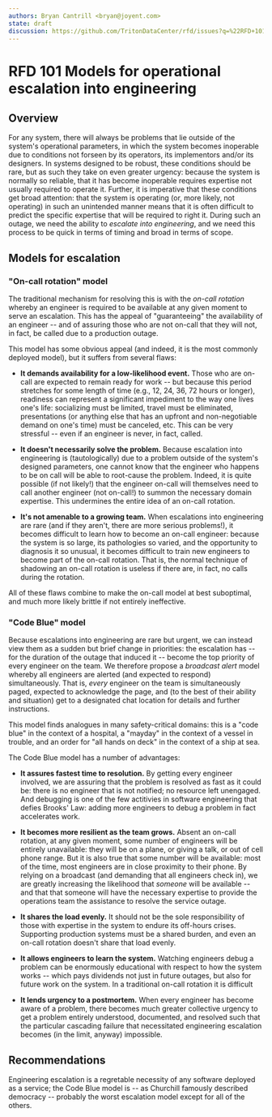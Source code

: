 ```yaml
---
authors: Bryan Cantrill <bryan@joyent.com>
state: draft
discussion: https://github.com/TritonDataCenter/rfd/issues?q=%22RFD+101%22
---
```


<!--
    This Source Code Form is subject to the terms of the Mozilla Public
    License, v. 2.0. If a copy of the MPL was not distributed with this
    file, You can obtain one at http://mozilla.org/MPL/2.0/.
-->

<!--
    Copyright 2017 Joyent
-->

# RFD 101 Models for operational escalation into engineering

## Overview

For any system, there will always be problems that lie outside of the system's
operational parameters, in which the system becomes inoperable due to
conditions not forseen by its operators, its implementors and/or its
designers.  In systems designed to be robust, these conditions should be rare,
but as such they take on even greater urgency:  because the system is normally
so reliable, that it has become inoperable requires expertise not usually
required to operate it.  Further, it is imperative that these conditions get
broad attention:  that the system is operating (or, more likely, not
operating) in such an unintended manner means that it is often difficult to
predict the specific expertise that will be required to right it.  During such
an outage, we need the ability to *escalate into engineering*, and we need
this process to be quick in terms of timing and broad in terms of scope.

## Models for escalation

### "On-call rotation" model

The traditional mechanism for resolving this is with the *on-call rotation*
whereby an engineer is required to be available at any given moment to serve
an escalation.  This has the appeal of "guaranteeing" the availability of an
engineer -- and of assuring those who are not on-call that they will not, in
fact, be called due to a production outage.

This model has some obvious appeal (and indeed, it is the most commonly
deployed model), but it suffers from several flaws:

* **It demands availability for a low-likelihood event.**  Those who are
on-call are expected to remain ready for work -- but because this period
stretches for some length of time (e.g., 12, 24, 36, 72 hours or longer),
readiness can represent a significant impediment to the way one lives one's
life:  socializing must be limited, travel must be eliminated, presentations
(or anything else that has an upfront and non-negotiable demand on one's
time) must be canceled, etc.  This can be very stressful -- even if an
engineer is never, in fact, called.

* **It doesn't necessarily solve the problem.**  Because escalation into
engineering is (tautologically) due to a problem outside of the system's
designed parameters, one cannot know that the engineer who
happens to be on call will be able to root-cause the problem.  Indeed, it
is quite possible (if not likely!) that the engineer on-call will themselves
need to call another engineer (not on-call!) to summon the necessary
domain expertise.  This undermines the entire idea of an on-call rotation.

* **It's not amenable to a growing team.**  When escalations into engineering
are rare (and if they aren't, there are more serious problems!), it becomes
difficult to learn how to become an on-call engineer:  because the
system is so large, its pathologies so varied, and the opportunity to
diagnosis it so unusual, it becomes difficult to train new engineers to
become part of the on-call rotation.  That is, the normal technique of
shadowing an on-call rotation is useless if there are, in fact, no
calls during the rotation.

All of these flaws combine to make the on-call model at best suboptimal,
and much more likely brittle if not entirely ineffective.

### "Code Blue" model

Because escalations into engineering are rare but urgent, we can instead view
them as a sudden but brief change in priorities:  the escalation has -- for the
duration of the outage that induced it -- become the top priority of every
engineer on the team.  We therefore propose a *broadcast alert* model whereby
all engineers are alerted (and expected to respond) simultaneously.  That is,
_every_ engineer on the team is simultaneously paged, expected to acknowledge
the page, and (to the best of their ability and situation) get to a designated
chat location for details and further instructions.

This model finds analogues in many safety-critical domains:  this is a "code
blue" in the context of a hospital, a "mayday" in the context of a vessel in
trouble, and an order for "all hands on deck" in the context of a ship at sea.

The Code Blue model has a number of advantages:

* **It assures fastest time to resolution.**  By getting every engineer
involved, we are assuring that the problem is resolved as fast as it could be:
there is no engineer that is not notified; no resource left unengaged.  And
debugging is one of the few actitivies in software engineering that defies
Brooks' Law: adding more engineers to debug a problem in fact accelerates work.

* **It becomes more resilient as the team grows.**  Absent an on-call rotation,
at any given moment, some number of engineers will be entirely unavailable:
they will be on a plane, or giving a talk, or out of cell phone range.  But it
is also true that some number will be available:  most of the time, most
engineers are in close proximity to their phone.  By relying on a broadcast
(and demanding that all engineers check in), we are greatly increasing the
likelihood that *someone* will be available -- and that that someone will have
the necessary expertise to provide the operations team the assistance to
resolve the service outage.

* **It shares the load evenly.**  It should not be the sole responsibility of
those with expertise in the system to endure its off-hours crises.
Supporting production systems must be a shared burden, and even an
on-call rotation doesn't share that load evenly.

* **It allows engineers to learn the system.**  Watching engineers
debug a problem can be enormously educational with respect to how the system
works -- which pays dividends not just in future outages, but also for
future work on the system.  In a traditional on-call rotation it is difficult

* **It lends urgency to a postmortem.**  When every engineer has become
aware of a problem, there becomes much greater collective urgency to get
a problem entirely understood, documented, and resolved such that the
particular cascading failure that necessitated engineering escalation becomes
(in the limit, anyway) impossible.

## Recommendations

Engineering escalation is a regretable necessity of any software deployed
as a service; the Code Blue model is -- as Churchill famously described
democracy -- probably the worst escalation model except for all of the
others.

